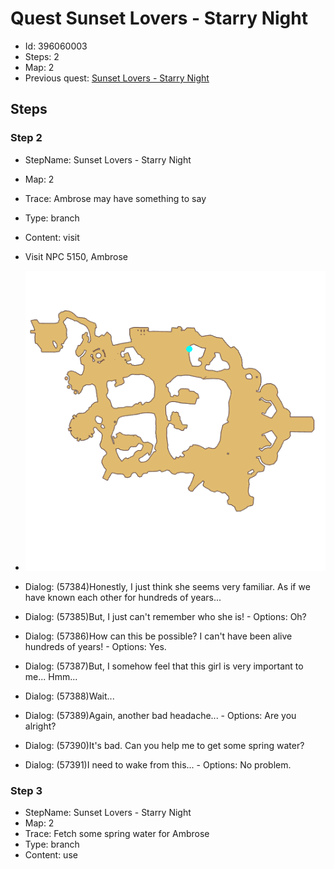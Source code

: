 # Quest Sunset Lovers - Starry Night

- Id: 396060003
- Steps: 2
- Map: 2
- Previous quest: [Sunset Lovers - Starry Night](396060002.md)

## Steps

### Step 2
- StepName:  Sunset Lovers - Starry Night
- Map:  2
- Trace:  Ambrose may have something to say
- Type:  branch
- Content:  visit
- Visit NPC 5150, Ambrose

- ![images/396060003_2.png](images/396060003_2.png)
- Dialog: (57384)Honestly, I just think she seems very familiar. As if we have known each other for hundreds of years... 
- Dialog: (57385)But, I just can't remember who she is! - Options: Oh?
- Dialog: (57386)How can this be possible? I can't have been alive hundreds of years! - Options: Yes.
- Dialog: (57387)But, I somehow feel that this girl is very important to me... Hmm... 
- Dialog: (57388)Wait... 
- Dialog: (57389)Again, another bad headache...  - Options: Are you alright?
- Dialog: (57390)It's bad. Can you help me to get some spring water?
- Dialog: (57391)I need to wake from this...  - Options: No problem.


### Step 3
- StepName:  Sunset Lovers - Starry Night
- Map:  2
- Trace:  Fetch some spring water for Ambrose
- Type:  branch
- Content:  use


